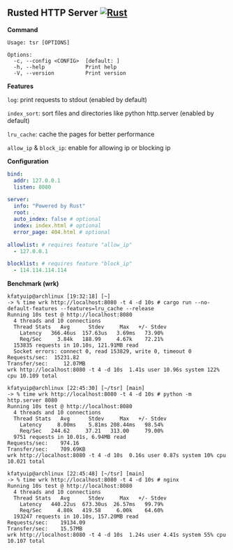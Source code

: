 ## Rusted HTTP Server [![Rust](https://github.com/kfatyuip/tsr/actions/workflows/rust.yml/badge.svg)](https://github.com/kfatyuip/tsr/actions/workflows/rust.yml)

**Command**

```text
Usage: tsr [OPTIONS]

Options:
  -c, --config <CONFIG>  [default: ]
  -h, --help             Print help
  -V, --version          Print version
```

**Features**

`log`: print requests to stdout (enabled by default)

`index_sort`: sort files and directories like python http.server (enabled by default)

`lru_cache`: cache the pages for better performance

`allow_ip` & `block_ip`: enable for allowing ip or blocking ip

**Configuration** 


```yaml
bind:
  addr: 127.0.0.1
  listen: 8080

server:
  info: "Powered by Rust"
  root: .
  auto_index: false # optional
  index: index.html # optional
  error_page: 404.html # optional

allowlist: # requires feature "allow_ip"
  - 127.0.0.1

blocklist: # requires feature "block_ip"
  - 114.114.114.114
```

**Benchmark (wrk)**
```text
kfatyuip@archlinux [19:32:18] [~] 
-> % time wrk http://localhost:8080 -t 4 -d 10s # cargo run --no-default-features --features=lru_cache --release
Running 10s test @ http://localhost:8080
  4 threads and 10 connections
  Thread Stats   Avg      Stdev     Max   +/- Stdev
    Latency   366.46us  157.63us   3.69ms   73.90%
    Req/Sec     3.84k   188.99     4.67k    72.21%
  153835 requests in 10.10s, 121.91MB read
  Socket errors: connect 0, read 153829, write 0, timeout 0
Requests/sec:  15231.82
Transfer/sec:     12.07MB
wrk http://localhost:8080 -t 4 -d 10s  1.41s user 10.96s system 122% cpu 10.109 total

kfatyuip@archlinux [22:45:30] [~/tsr] [main]
-> % time wrk http://localhost:8080 -t 4 -d 10s # python -m http.server 8080
Running 10s test @ http://localhost:8080
  4 threads and 10 connections
  Thread Stats   Avg      Stdev     Max   +/- Stdev
    Latency     8.00ms    5.81ms 208.44ms   98.54%
    Req/Sec   244.62     37.21   313.00     79.00%
  9751 requests in 10.01s, 6.94MB read
Requests/sec:    974.16
Transfer/sec:    709.69KB
wrk http://localhost:8080 -t 4 -d 10s  0.16s user 0.87s system 10% cpu 10.021 total

kfatyuip@archlinux [22:45:48] [~/tsr] [main]
-> % time wrk http://localhost:8080 -t 4 -d 10s # nginx
Running 10s test @ http://localhost:8080
  4 threads and 10 connections
  Thread Stats   Avg      Stdev     Max   +/- Stdev
    Latency   440.22us  673.30us  26.57ms   99.79%
    Req/Sec     4.80k   419.58     6.00k    64.60%
  193247 requests in 10.10s, 157.20MB read
Requests/sec:    19134.09
Transfer/sec:    15.57MB
wrk http://localhost:8080 -t 4 -d 10s  1.24s user 4.41s system 55% cpu 10.107 total
```

